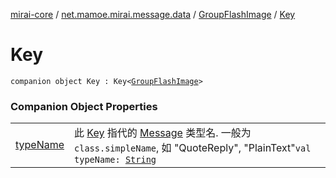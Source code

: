[mirai-core](../../../index.md) / [net.mamoe.mirai.message.data](../../index.md) / [GroupFlashImage](../index.md) / [Key](./index.md)

# Key

`companion object Key : Key<`[`GroupFlashImage`](../index.md)`>`

### Companion Object Properties
|||
|:----------------------------------------------------------------------------------------|:---------------------------------------------------------------------------------------------------------------------------------------------------------------------------------------------------------|
| [typeName](type-name.md) | 此 [Key](../../-message/-key/index.md) 指代的 [Message](../../-message/index.md) 类型名. 一般为 `class.simpleName`, 如 "QuoteReply", "PlainText"`val typeName: `[`String`](https://kotlinlang.org/api/latest/jvm/stdlib/kotlin/-string/index.html) |

